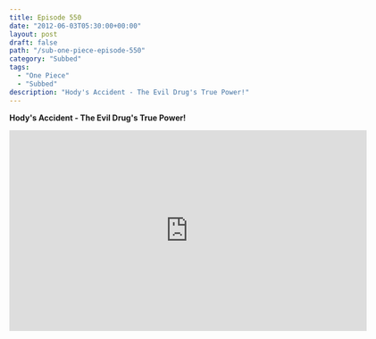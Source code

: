 ```yaml
---
title: Episode 550
date: "2012-06-03T05:30:00+00:00"
layout: post
draft: false
path: "/sub-one-piece-episode-550"
category: "Subbed"
tags:
  - "One Piece"
  - "Subbed"
description: "Hody's Accident - The Evil Drug's True Power!"
---
```


**Hody's Accident - The Evil Drug's True Power!**

<iframe width="640" height="360" src="https://www.rapidvideo.com/e/G6FRPFBIYT" frameborder="0" marginwidth=0 marginheight=0 scrolling=no allowfullscreen></iframe>


